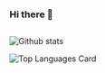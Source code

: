 ### Hi there 👋
##




![Github stats](https://github-readme-stats.vercel.app/api?username=heshamoudae&include_all_commits=true&theme=radical&show_icons=true)


![Top Languages Card](https://github-readme-stats.vercel.app/api/top-langs/?username=heshamouda&layout=compact&langs_count=8)


